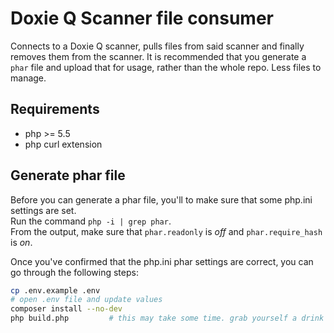 # Doxie Q Scanner file consumer
Connects to a Doxie Q scanner, pulls files from said scanner and finally removes them from the scanner.
It is recommended that you generate a `phar` file and upload that for usage, rather than the whole repo. Less files to manage.

## Requirements
- php >= 5.5
- php curl extension

## Generate phar file
Before you can generate a phar file, you'll to make sure that some php.ini settings are set.  
Run the command `php -i | grep phar`.  
From the output, make sure that `phar.readonly` is _off_ and `phar.require_hash` is _on_.

Once you've confirmed that the php.ini phar settings are correct, you can go through the following steps:
```sh
cp .env.example .env
# open .env file and update values
composer install --no-dev
php build.php         # this may take some time. grab yourself a drink
```
